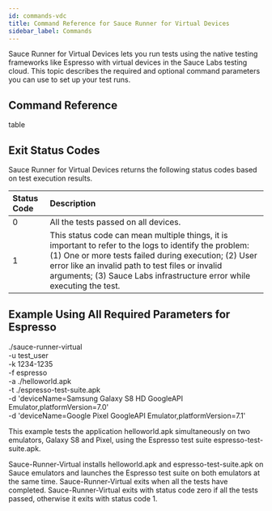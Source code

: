 ```yaml
---
id: commands-vdc
title: Command Reference for Sauce Runner for Virtual Devices
sidebar_label: Commands
---
```


Sauce Runner for Virtual Devices lets you run tests using the native testing frameworks like Espresso with virtual devices in the Sauce Labs testing cloud. This topic describes the required and optional command parameters you can use to set up your test runs.

## Command Reference

table

## Exit Status Codes
Sauce Runner for Virtual Devices returns the following status codes based on test execution results.  

| Status Code | Description
| :-------------------------- | :---
| 0 | All the tests passed on all devices.
| 1 | This status code can mean multiple things, it is important to refer to the logs to identify the problem: (1) One or more tests failed during execution; (2) User error like an invalid path to test files or invalid arguments; (3) Sauce Labs infrastructure error while executing the test.

## Example Using All Required Parameters for Espresso

./sauce-runner-virtual \
   -u test_user \
   -k 1234-1235 \
   -f espresso \
   -a ./helloworld.apk \
   -t ./espresso-test-suite.apk \
   -d 'deviceName=Samsung Galaxy S8 HD GoogleAPI Emulator,platformVersion=7.0' \
   -d 'deviceName=Google Pixel GoogleAPI Emulator,platformVersion=7.1'

This example tests the application helloworld.apk simultaneously on two emulators, Galaxy S8 and Pixel, using the Espresso test suite espresso-test-suite.apk.

Sauce-Runner-Virtual installs helloworld.apk and espresso-test-suite.apk on Sauce emulators and launches the Espresso test suite on both emulators at the same time. Sauce-Runner-Virtual exits when all the tests have completed. Sauce-Runner-Virtual exits with status code zero if all the tests passed, otherwise it exits with status code 1.
